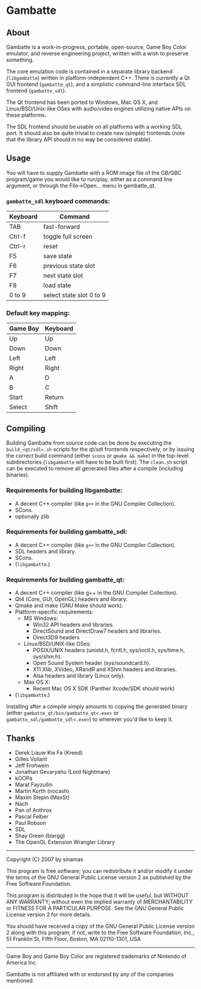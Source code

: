 Gambatte
========

About
--------------------------------------------------------------------------------
Gambatte is a work-in-progress, portable, open-source, Game Boy Color emulator,
and reverse engineering project, written with a wish to preserve something.

The core emulation code is contained in a separate library backend
(`libgambatte`) written in platform-independent C++. There is currently a Qt GUI
frontend (`gambatte_qt`), and a simplistic command-line interface SDL frontend
(`gambatte_sdl`).

The Qt frontend has been ported to Windows, Mac OS X, and Linux/BSD/Unix-like
OSes with audio/video engines utilizing native APIs on these platforms.

The SDL frontend should be usable on all platforms with a working SDL port. It
should also be quite trivial to create new (simple) frontends (note that the
library API should in no way be considered stable).

Usage
--------------------------------------------------------------------------------
You will have to supply Gambatte with a ROM image file of the GB/GBC
program/game you would like to run/play, either as a command line argument, or
through the File->Open... menu in gambatte_qt.

### `gambatte_sdl` keyboard commands:

| Keyboard | Command                  |
| -------- | ------------------------ |
| TAB      | fast-forward             |
| Ctrl-f   | toggle full screen       |
| Ctrl-r   | reset                    |
| F5       | save state               |
| F6       | previous state slot      |
| F7       | next state slot          |
| F8       | load state               |
| 0 to 9   | select state slot 0 to 9 |

### Default key mapping:
| Game Boy | Keyboard |
| -------- | -------- |
| Up       | Up       |
| Down     | Down     |
| Left     | Left     |
| Right    | Right    |
| A        | D        |
| B        | C        |
| Start    | Return   |
| Select   | Shift    |

Compiling
--------------------------------------------------------------------------------
Building Gambatte from source code can be done by executing the
`build_<qt/sdl>.sh` scripts for the qt/sdl frontends respectively, or by issuing
the correct build command (either `scons` or `qmake && make`) in the top-level
subdirectories (`libgambatte` will have to be built first). The `clean.sh`
script can be executed to remove all generated files after a compile (including
binaries).

### Requirements for building libgambatte:
- A decent C++ compiler (like `g++` in the GNU Compiler Collection).
- SCons.
- optionally zlib

### Requirements for building gambatte_sdl:
- A decent C++ compiler (like `g++` in the GNU Compiler Collection).
- SDL headers and library.
- SCons.
- (`libgambatte`.)

### Requirements for building gambatte_qt:
- A decent C++ compiler (like g++ in the GNU Compiler Collection).
- Qt4 (Core, GUI, OpenGL) headers and library.
- Qmake and make (GNU Make should work).
- Platform-specific requirements:
    * MS Windows:
        - Win32 API headers and libraries.
        - DirectSound and DirectDraw7 headers and libraries.
        - Direct3D9 headers
    * Linux/BSD/UNIX-like OSes:
        - POSIX/UNIX headers (unistd.h, fcntl.h, sys/ioctl.h, sys/time.h, sys/shm.h).
        - Open Sound System header (sys/soundcard.h).
        - X11 Xlib, XVideo, XRandR and XShm headers and libraries.
        - Alsa headers and library (Linux only).
    * Max OS X:
        - Recent Mac OS X SDK (Panther Xcode/SDK should work)
- (`libgambatte`.)

Installing after a compile simply amounts to copying the generated binary
(either `gambatte_qt/bin/gambatte_qt<.exe>` or
`gambatte_sdl/gambatte_sdl<.exe>`) to wherever you'd like to keep it.

Thanks
--------------------------------------------------------------------------------
- Derek Liauw Kie Fa (Kreed)
- Gilles Vollant
- Jeff Frohwein
- Jonathan Gevaryahu (Lord Nightmare)
- kOOPa
- Marat Fayzullin
- Martin Korth (nocash)
- Maxim Stepin (MaxSt)
- Nach
- Pan of Anthrox
- Pascal Felber
- Paul Robson
- SDL
- Shay Green (blargg)
- The OpenGL Extension Wrangler Library

--------------------------------------------------------------------------------
Copyright (C) 2007 by sinamas <sinamas at users.sourceforge.net>

This program is free software; you can redistribute it and/or modify
it under the terms of the GNU General Public License version 2 as
published by the Free Software Foundation.

This program is distributed in the hope that it will be useful,
but WITHOUT ANY WARRANTY; without even the implied warranty of
MERCHANTABILITY or FITNESS FOR A PARTICULAR PURPOSE.  See the
GNU General Public License version 2 for more details.

You should have received a copy of the GNU General Public License
version 2 along with this program; if not, write to the
Free Software Foundation, Inc.,
51 Franklin St, Fifth Floor, Boston, MA  02110-1301, USA

--------------------------------------------------------------------------------
Game Boy and Game Boy Color are registered trademarks of
Nintendo of America Inc.

Gambatte is not affiliated with or endorsed by any of the companies mentioned.

